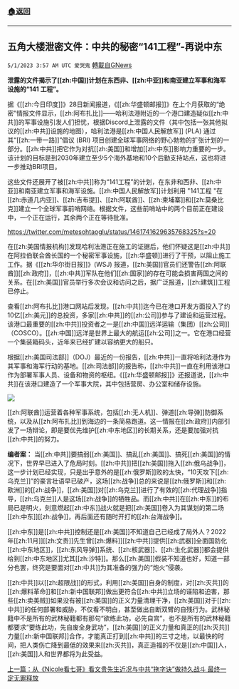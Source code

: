 ###  [:house:返回](README.md)
---


## 五角大楼泄密文件：中共的秘密“141工程”-再说中东
`5/1/2023 3:57 AM UTC 爱哭鬼` [轉載自GNews](https://gnews.org/articles/1265396)

**泄露的文件揭示了[[zh:中国]]计划在东西非、[[zh:中亚]]和南亚建立军事和海军设施的“141 工程”。**


据《[[zh:今日印度]]》28日新闻报道，《[[zh:华盛顿邮报]]》在上个月获取的“绝密”情报文件显示，[[zh:阿布扎比]]——哈利法港附近的一个港口建造疑似[[zh:中共]]的军事设施引发人们担忧，根据Discord上泄露的文件（其中包括一张其他拟议的[[zh:中共]]设施的地图），哈利法港是[[zh:中国人民解放军]] (PLA) 通过其“[[zh:一带一路]]”倡议 (BRI) 项目创建全球军事网络的野心勃勃的扩张计划的一部分。[[zh:中共]]把它作为对抗[[zh:美国]]和增加[[zh:中东]]影响力重要的一步。该计划的目标是到2030年建立至少5个海外基地和10个后勤支持站点，这也将进一步推动BRI项目。


这些文件还展开了被[[zh:中共]]称为“141工程”的计划，在东非和西非、[[zh:中亚]]和南亚建立军事和海军设施。[[zh:中国人民解放军]]计划利用 "141工程 "在[[zh:赤道几内亚]]、[[zh:吉布提]]、[[zh:阿联酋]]、[[zh:柬埔寨]]和[[zh:莫桑比克]]建立一个全球军事前哨网络。根据文件，这些前哨站中的两个目前正在建设中，一个正在运行，其余两个正在等待批准。


https://twitter.com/metesohtaoglu/status/1461741629635768325?s=20


在[[zh:美国情报机构]]发现哈利法港正在施工的证据后，他们怀疑这是[[zh:中共]]在阿拉伯联合酋长国的一个秘密军事设施，[[zh:华盛顿]]进行了干预，以阻止施工工作。据《[[zh:华尔街日报]]》(WSJ) 报道，[[zh:美国]]官员们还警告[[zh:阿联酋]][[zh:政府]]，[[zh:中共]]军队在他们[[zh:国家]]的存在可能会损害两国之间的关系。在[[zh:美国]]官员举行多次会议和访问之后，据广泛报道，[[zh:建筑]]工程已停止。


查看[[zh:阿布扎比]]港口网站后发现，[[zh:中共]]迄今已在港口开发方面投入了约10亿[[zh:美元]]的总投资，多家[[zh:中共]]的[[zh:公司]]参与了建设和运营过程。该港口最重要的[[zh:中共]]投资者之一是[[zh:中国]]远洋运输（集团）[[zh:公司]]（COSCO）。[[zh:中国]]远洋是世界上最大的航运[[zh:公司]]之一。它在港口经营一个集装箱码头，近年来已经扩建以容纳更大的船只。


根据[[zh:美国司法部]]（DOJ）最近的一份报告，[[zh:中共]]一直将哈利法港作为其军事和海军行动的基地。[[zh:司法部]]的报告称，[[zh:中共]]一直在利用该港口作为部署军事人员、设备和物资的枢纽。《[[zh:华盛顿邮报]]》还报道说，[[zh:中共]]在该港口建造了一个军事大院，其中包括营房、办公室和储存设施。

![](https://i.imgur.com/amiCUKE.jpg)


[[zh:阿联酋]]运营着各种军事系统，包括[[zh:无人机]]、弹道[[zh:导弹]]防御系统，以及从[[zh:阿布扎比]]到海边的一条简易跑道。这一情报在[[zh:政府]]内部引发了一场辩论，即是要优先维护[[zh:中东地区]]的长期关系，还是要加强对抗[[zh:中共]]的努力。

 **编者案：** 当[[zh:中共]]要搞弱[[zh:美国]]、搞乱[[zh:美国]]、搞死[[zh:美国]]的情况下，世界早已进入了危局时刻。[[zh:中共]]把[[zh:美国]]拖入[[zh:俄乌战争]]，这一步计划已经实现，只是出乎意外的是[[zh:俄罗斯]]败的太快，“10天攻下[[zh:乌克兰]]”的豪言壮语早已破产，这场[[zh:战争]]总的来说是[[zh:俄罗斯]]和[[zh:欧洲]]的[[zh:战争]]，[[zh:美国]]对[[zh:乌克兰]]进行了有效的[[zh:代理战争]]指导，[[zh:乌克兰]]人是这场[[zh:战争]]的牺牲品。而[[zh:中共]]在[[zh:中东]]的布局已是明火，刻意燃起[[zh:中东]]战火就是把[[zh:美国]]卷入为其谋划的第二场[[zh:中东]][[zh:战争]]，再后面还有随时开打的[[zh:台海战争]]。


[[zh:中东]]是[[zh:中共]]控制还是[[zh:美国]]不知道自己已经成了局外人？2022年[[zh:11月]][[zh:文贵]]先生曾[[zh:爆料]][[zh:中共]]提供[[zh:武器]]全面国防化[[zh:中东地区]]，[[zh:东风导弹]]系统、[[zh:核武器]]、[[zh:生化武器]]都会提供给到[[zh:中东地区]]尤其[[zh:沙特]]。那么[[zh:美国]]假装不知道也好，知道一部分也罢，终究是要面对[[zh:中共]]为其准备的强力的“炮火”侵袭。


[[zh:中共]]以[[zh:超限战]]的形式，利用[[zh:美国]]自身的制度，对[[zh:灭共]]的[[zh:爆料革命]]和[[zh:新中国联邦]]做出更符合[[zh:中共]]立场的诬陷和迫害，那些[[zh:卖美贼]]如果没有被[[zh:美国]]的正义力量清理干净，[[zh:美国]]对于[[zh:中共]]的任何部署和威胁，不仅看不明白，甚至做出自断双臂的自残行为。武林秘籍中不是所有的武林秘籍都有那句“欲练此功，必先自宫”，也不是所有的武林秘籍都要求“要练此功，先自废全身武功”，[[zh:美国]]的正义力量和真正的[[zh:灭共]]力量[[zh:新中国联邦]]合作，才能真正打到[[zh:中共]]的三寸之地，以最快的时间，把人类伤亡降到最低的效果来[[zh:灭共]]，真正造福的不仅是[[zh:中国]]人，[[zh:美国]]人和世界都将为此受益。

[上一篇：从《Nicole看七哥》看文贵先生近况与中共“拖字诀”做持久战斗 最终一定无罪释放](https://gnews.org/m/1263483)


